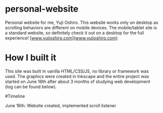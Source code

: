 # personal-website
Personal website for me, Yuji Oshiro. This website works only on desktop as scrolling behaviors are different on mobile devices. The mobile/tablet site is a standard website, so definitely check it out on a desktop for the full experience!
[www.yujioshiro.com](www.yujioshiro.com)

# How I built it
This site was built in vanilla HTML/CSS/JS, no library or framework was used. The graphics were created in Inkscape and the entire project was started on June 16th after about 3 months of studying web development (log can be found below).






#Timeline

June 16th: Website created, implemented scroll listener
